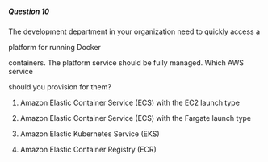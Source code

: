 ##### Question 10


The development department in your organization need to quickly access a

platform for running Docker


containers. The platform service should be fully managed. Which AWS service

should you provision for them?


1. Amazon Elastic Container Service (ECS) with the EC2 launch type

2. Amazon Elastic Container Service (ECS) with the Fargate launch type

3. Amazon Elastic Kubernetes Service (EKS)

4. Amazon Elastic Container Registry (ECR)

